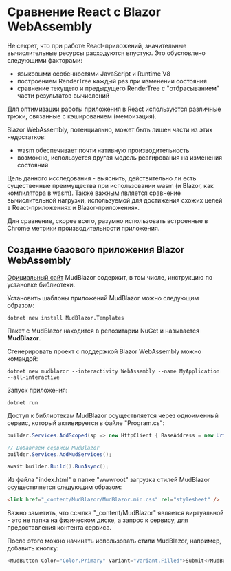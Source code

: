 # Сравнение React с Blazor WebAssembly

Не секрет, что при работе React-приложений, значительные вычислительные ресурсы расходуются впустую. Это обусловлено следующими факторами:

- языковыми особенностями JavaScript и Runtime V8
- построением RenderTree каждый раз при изменении состояния
- сравнение текущего и предыдущего RenderTree c "отбрасыванием" части результатов вычислений

Для оптимизации работы приложения в React используются различные трюки, связанные с кэшированием (мемоизация).

Blazor WebAssembly, потенциально, может быть лишен части из этих недостатков:

- wasm обеспечивает почти нативную производительность
- возможно, используется другая модель реагирования на изменения состояний

Цель данного исследования - выяснить, действительно ли есть существенные преимущества при использовании wasm (и Blazor, как компилятора в wasm). Также важным является сравнение вычислительной нагрузки, используемой для достижения схожих целей в React-приложениях и Blazor-приложениях.

Для сравнение, скорее всего, разумно использовать встроенные в Chrome метрики производительности приложения.

## Создание базового приложения Blazor WebAssembly

[Официальный сайт](https://mudblazor.com/) MudBlazor содержит, в том числе, инструкцию по установке библиотеки.

Установить шаблоны приложений MudBlazor можно следующим образом:

```shell
dotnet new install MudBlazor.Templates
```

Пакет с MudBlazor находится в репозитарии NuGet и называется **MudBlazor**.

Сгенерировать проект с поддержкой Blazor WebAssembly можно командой:

```shell
dotnet new mudblazor --interactivity WebAssembly --name MyApplication --all-interactive
```

Запуск приложения:

```shell
dotnet run
```

Доступ к библиотекам MudBlazor осуществляется через одноименный сервис, который активируется в файле "Program.cs":

```csharp
builder.Services.AddScoped(sp => new HttpClient { BaseAddress = new Uri(builder.HostEnvironment.BaseAddress) });

// Добавляем сервисы MudBlazor
builder.Services.AddMudServices();

await builder.Build().RunAsync();
```

Из файла "index.html" в папке "wwwroot" загрузка стилей MudBlazor осуществляется следующим образом:

```html
<link href="_content/MudBlazor/MudBlazor.min.css" rel="stylesheet" />
```

Важно заметить, что ссылка "_content/MudBlazor" является виртуальной - это не папка на физическом диске, а запрос к сервису, для предоставления контента сервиса.

После этого можно начинать использовать стили MudBlazor, например, добавить кнопку:

```csharp
<MudButton Color="Color.Primary" Variant="Variant.Filled">Submit</MudButton>
```

